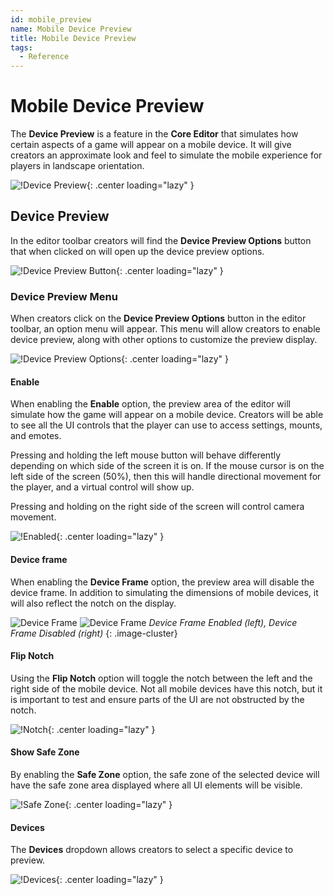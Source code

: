 ```yaml
---
id: mobile_preview
name: Mobile Device Preview
title: Mobile Device Preview
tags:
  - Reference
---
```


# Mobile Device Preview

The **Device Preview** is a feature in the **Core Editor** that simulates how certain aspects of a game will appear on a mobile device. It will give creators an approximate look and feel to simulate the mobile experience for players in landscape orientation.

![!Device Preview](../img/MobileDevicePreview/devicepreview.png){: .center loading="lazy" }

## Device Preview

In the editor toolbar creators will find the **Device Preview Options** button that when clicked on will open up the device preview options.

![!Device Preview Button](../img/MobileDevicePreview/previewdevicebutton.png){: .center loading="lazy" }

### Device Preview Menu

When creators click on the **Device Preview Options** button in the editor toolbar, an option menu will appear. This menu will allow creators to enable device preview, along with other options to customize the preview display.

![!Device Preview Options](../img/MobileDevicePreview/options.png){: .center loading="lazy" }

#### Enable

When enabling the **Enable** option, the preview area of the editor will simulate how the game will appear on a mobile device. Creators will be able to see all the UI controls that the player can use to access settings, mounts, and emotes.

Pressing and holding the left mouse button will behave differently depending on which side of the screen it is on. If the mouse cursor is on the left side of the screen (50%), then this will handle directional movement for the player, and a virtual control will show up.

Pressing and holding on the right side of the screen will control camera movement.

![!Enabled](../img/MobileDevicePreview/enabled.png){: .center loading="lazy" }

#### Device frame

When enabling the **Device Frame** option, the preview area will disable the device frame. In addition to simulating the dimensions of mobile devices, it will also reflect the notch on the display.

![Device Frame](../img/MobileDevicePreview/withframe.png)
![Device Frame](../img/MobileDevicePreview/noframe.png)
*Device Frame Enabled (left), Device Frame Disabled (right)*
{: .image-cluster}

#### Flip Notch

Using the **Flip Notch** option will toggle the notch between the left and the right side of the mobile device. Not all mobile devices have this notch, but it is important to test and ensure parts of the UI are not obstructed by the notch.

![!Notch](../img/MobileDevicePreview/notch.png){: .center loading="lazy" }

#### Show Safe Zone

By enabling the **Safe Zone** option, the safe zone of the selected device will have the safe zone area displayed where all UI elements will be visible.

![!Safe Zone](../img/MobileDevicePreview/safezone.png){: .center loading="lazy" }

#### Devices

The **Devices** dropdown allows creators to select a specific device to preview.

![!Devices](../img/MobileDevicePreview/devices.png){: .center loading="lazy" }
